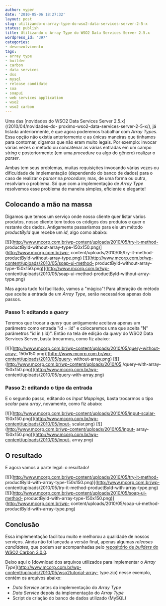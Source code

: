 ```yaml
---
author: vyper
date: '2010-05-06 18:27:32'
layout: post
slug: utilizando-o-array-type-do-wso2-data-services-server-2-5-x
status: publish
title: Utilizando o Array Type do WSO2 Data Services Server 2.5.x
wordpress_id: '397'
categories:
- desenvolvimento
tags:
- array type
- builder
- carbon
- data services
- dss
- mysql
- release candidate
- soa
- soapui
- web services application
- wso2
- wso2 carbon
---
```


Uma das [novidades do WSO2 Data Services Server 2.5.x](/2010/04/novidades-do-
proximo-wso2-data-services-server-2-5-x/), já listada anteriormente, é que
agora poderemos trabalhar com _Array Types_. Essa opção não existia
anteriormente e as únicas maneiras que tínhamos para contornar, digamos que
não eram muito legais. Por exemplo: invocar várias vezes o método ou
concatenar as várias entradas em um campo _string_ e posteriormente (em uma
_procedure_ ou algo do gênero) realizar o _parser_.

Ambas tem seus problemas, muitas requisições invocando várias vezes ou
dificuldade de implementação (dependendo do banco de dados) para o caso de
realizar o _parser_ na _procedure_; mas, de uma forma ou outra, resolviam o
problema. Só que com a implementação de _Array Type_ resolvemos esse problema
de maneira simples, eficiente e elegante!

## Colocando a mão na massa

Digamos que temos um serviço onde nosso cliente quer listar vários produtos,
nosso cliente tem todos os códigos dos produtos e quer o restante dos dados.
Antigamente passaríamos para ele um método _productById_ que recebe um _id_,
algo como abaixo:

[![](http://www.mcorp.com.br/wp-content/uploads/2010/05/try-it-method-
productById-without-array-type-150x150.png)](http://www.mcorp.com.br/wp-
content/uploads/2010/05/try-it-method-productById-without-array-type.png)
[![](http://www.mcorp.com.br/wp-content/uploads/2010/05/soap-ui-method-
productById-without-array-type-150x150.png)](http://www.mcorp.com.br/wp-
content/uploads/2010/05/soap-ui-method-productById-without-array-type.png)

Mas agora tudo foi facilitado, vamos a "mágica"! Para alteração do método que
aceite a entrada de um _Array Type_, serão necessários apenas dois passos.

### Passo 1: editando a _query_

Teremos que trocar a _query_ que antigamente aceitava apenas um parâmetro como
entrada "id = :id" e colocaremos uma que aceita "N" parâmetros "id in (:id)".
Então na tela de edição da _query_ do WSO2 Data Services Server, basta
trocarmos, como fiz abaixo:

[![](http://www.mcorp.com.br/wp-content/uploads/2010/05/query-without-array-
150x150.png)](http://www.mcorp.com.br/wp-content/uploads/2010/05/query-
without-array.png) [![](http://www.mcorp.com.br/wp-content/uploads/2010/05
/query-with-array-150x150.png)](http://www.mcorp.com.br/wp-
content/uploads/2010/05/query-with-array.png)

  

### Passo 2: editando o tipo da entrada

E o segundo passo, editando os _Input Mappings,_ basta trocarmos o tipo
_scalar_ para _array_, novamente, como fiz abaixo:

[![](http://www.mcorp.com.br/wp-content/uploads/2010/05/input-scalar-
150x150.png)](http://www.mcorp.com.br/wp-content/uploads/2010/05/input-
scalar.png) [![](http://www.mcorp.com.br/wp-content/uploads/2010/05/input-
array-150x150.png)](http://www.mcorp.com.br/wp-content/uploads/2010/05/input-
array.png)

  

## O resultado

E agora vamos a parte legal: o resultado!

[![](http://www.mcorp.com.br/wp-content/uploads/2010/05/try-it-method-
productById-with-array-type-150x150.png)](http://www.mcorp.com.br/wp-
content/uploads/2010/05/try-it-method-productById-with-array-type.png)
[![](http://www.mcorp.com.br/wp-content/uploads/2010/05/soap-ui-method-
productById-with-array-type-150x150.png)](http://www.mcorp.com.br/wp-
content/uploads/2010/05/soap-ui-method-productById-with-array-type.png)

  

## Conclusão

Essa implementação facilitou muito e melhorou a qualidade de nossos serviços.
Ainda não foi lançada a versão final, apenas algumas _releases candidates_,
que podem ser acompanhadas pelo [repositório de _builders_ do WSO2 Carbon
3.0.0](http://builder.wso2.org/~carbon/releases/carbon/3.0.0/).

Deixo aqui o [download dos arquivos utilizados para implementar o _Array
Type_](http://www.mcorp.com.br/wp-content/uploads/2010/05/wso2tutorial-array-
type.zip) nesse exemplo, contém os arquivos abaixo:

  * _Data Service_ antes da implementação do _Array Type_
  * _Data Service_ depois da implementação do _Array Type_
  * Script de criação do banco de dados utilizado (MySQL)

